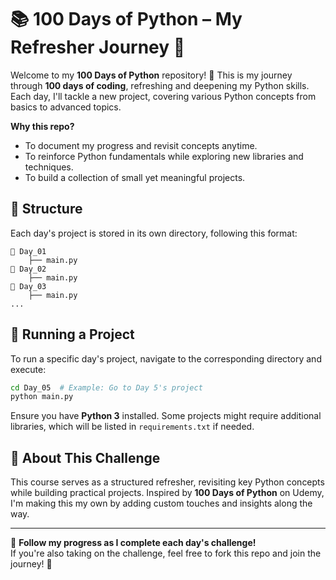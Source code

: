 # 📚 100 Days of Python – My Refresher Journey 🚀

Welcome to my **100 Days of Python** repository! 🐍 This is my journey through **100 days of coding**, refreshing and deepening my Python skills. Each day, I'll tackle a new project, covering various Python concepts from basics to advanced topics.

**Why this repo?**  
- To document my progress and revisit concepts anytime.  
- To reinforce Python fundamentals while exploring new libraries and techniques.  
- To build a collection of small yet meaningful projects.

## 📂 Structure
Each day's project is stored in its own directory, following this format:

```
📁 Day_01
    ├── main.py
📁 Day_02
    ├── main.py
📁 Day_03
    ├── main.py
...
```

## 🚀 Running a Project
To run a specific day's project, navigate to the corresponding directory and execute:

```sh
cd Day_05  # Example: Go to Day 5's project
python main.py
```

Ensure you have **Python 3** installed. Some projects might require additional libraries, which will be listed in `requirements.txt` if needed.

## 🌱 About This Challenge
This course serves as a structured refresher, revisiting key Python concepts while building practical projects. Inspired by **100 Days of Python** on Udemy, I'm making this my own by adding custom touches and insights along the way.

---

📝 **Follow my progress as I complete each day's challenge!**  
If you're also taking on the challenge, feel free to fork this repo and join the journey! 🚀
